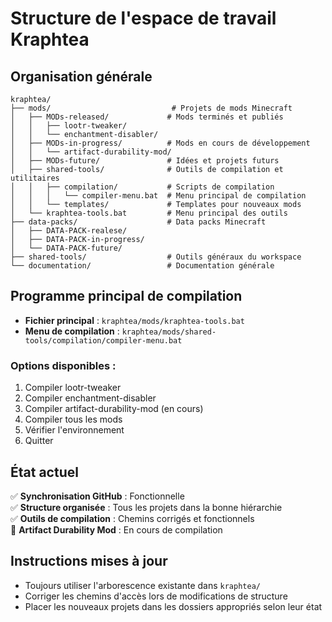 # Structure de l'espace de travail Kraphtea

## Organisation générale

```
kraphtea/
├── mods/                           # Projets de mods Minecraft
│   ├── MODs-released/             # Mods terminés et publiés
│   │   ├── lootr-tweaker/
│   │   └── enchantment-disabler/
│   ├── MODs-in-progress/          # Mods en cours de développement
│   │   └── artifact-durability-mod/
│   ├── MODs-future/               # Idées et projets futurs
│   ├── shared-tools/              # Outils de compilation et utilitaires
│   │   ├── compilation/           # Scripts de compilation
│   │   │   └── compiler-menu.bat  # Menu principal de compilation
│   │   └── templates/             # Templates pour nouveaux mods
│   └── kraphtea-tools.bat         # Menu principal des outils
├── data-packs/                    # Data packs Minecraft
│   ├── DATA-PACK-realese/
│   ├── DATA-PACK-in-progress/
│   └── DATA-PACK-future/
├── shared-tools/                  # Outils généraux du workspace
└── documentation/                 # Documentation générale
```

## Programme principal de compilation

- **Fichier principal** : `kraphtea/mods/kraphtea-tools.bat`
- **Menu de compilation** : `kraphtea/mods/shared-tools/compilation/compiler-menu.bat`

### Options disponibles :
1. Compiler lootr-tweaker
2. Compiler enchantment-disabler  
3. Compiler artifact-durability-mod (en cours)
4. Compiler tous les mods
5. Vérifier l'environnement
6. Quitter

## État actuel

✅ **Synchronisation GitHub** : Fonctionnelle  
✅ **Structure organisée** : Tous les projets dans la bonne hiérarchie  
✅ **Outils de compilation** : Chemins corrigés et fonctionnels  
🔄 **Artifact Durability Mod** : En cours de compilation  

## Instructions mises à jour

- Toujours utiliser l'arborescence existante dans `kraphtea/`
- Corriger les chemins d'accès lors de modifications de structure
- Placer les nouveaux projets dans les dossiers appropriés selon leur état
